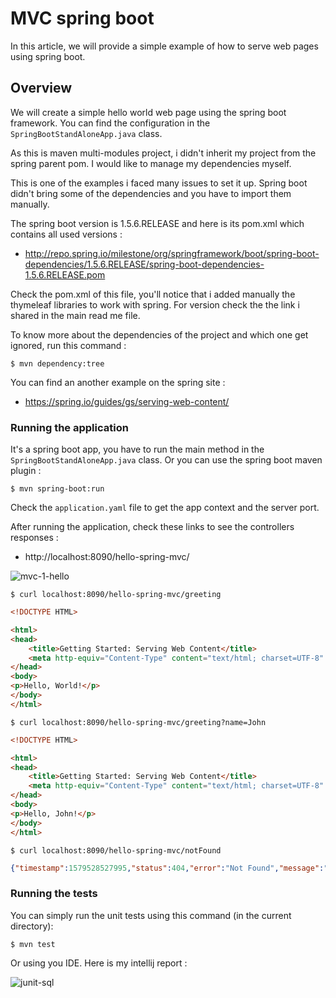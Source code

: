 # MVC spring boot

In this article, we will provide a simple example of how to serve web pages using spring boot.


## Overview

We will create a simple hello world web page using the spring boot framework. You can find the configuration in the `SpringBootStandAloneApp.java` class.

As this is maven multi-modules project, i didn't inherit my project from the spring parent pom. I would like to manage my dependencies myself.

This is one of the examples i faced many issues to set it up. Spring boot didn't bring some of the dependencies and you have to import them manually.

The spring boot version is 1.5.6.RELEASE and here is its pom.xml which contains all used versions :

- http://repo.spring.io/milestone/org/springframework/boot/spring-boot-dependencies/1.5.6.RELEASE/spring-boot-dependencies-1.5.6.RELEASE.pom

Check the pom.xml of this file, you'll notice that i added manually the thymeleaf libraries to work with spring. For version check the the link i shared in the main read me file.

To know more about the dependencies of the project and which one get ignored, run this command :

```shell script
$ mvn dependency:tree
```

You can find an another example on the spring site :

- https://spring.io/guides/gs/serving-web-content/

### Running the application

It's a spring boot app, you have to run the main method in the `SpringBootStandAloneApp.java` class. Or you can use the spring boot maven plugin :

```shell script
$ mvn spring-boot:run
```

Check the `application.yaml` file to get the app context and the server port.

After running the application, check these links to see the controllers responses :

- http://localhost:8090/hello-spring-mvc/

![mvc-1-hello](https://user-images.githubusercontent.com/16627692/72731605-4cecb000-3b94-11ea-893b-9ae15a329d01.png)

```shell script
$ curl localhost:8090/hello-spring-mvc/greeting
```

```html
<!DOCTYPE HTML>

<html>
<head>
    <title>Getting Started: Serving Web Content</title>
    <meta http-equiv="Content-Type" content="text/html; charset=UTF-8" />
</head>
<body>
<p>Hello, World!</p>
</body>
</html>
```

```shell script
$ curl localhost:8090/hello-spring-mvc/greeting?name=John
```

```html
<!DOCTYPE HTML>

<html>
<head>
    <title>Getting Started: Serving Web Content</title>
    <meta http-equiv="Content-Type" content="text/html; charset=UTF-8" />
</head>
<body>
<p>Hello, John!</p>
</body>
</html>
```

```shell script
$ curl localhost:8090/hello-spring-mvc/notFound
```

```json
{"timestamp":1579528527995,"status":404,"error":"Not Found","message":"No message available","path":"/hello-spring-mvc/notFound"}
```

### Running the tests

You can simply run the unit tests using this command (in the current directory):

```shell script
$ mvn test
```
Or using you IDE. Here is my intellij report :

![junit-sql](https://user-images.githubusercontent.com/16627692/72684705-3e928b80-3ae3-11ea-9332-4899a41bf270.png)

